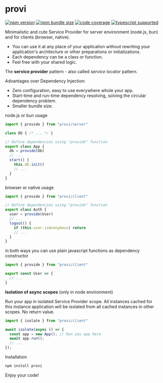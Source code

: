# provi

[![npm version](https://img.shields.io/npm/v/provi?style=flat-square)](https://www.npmjs.com/package/provi)
[![npm bundle size](https://img.shields.io/bundlephobia/minzip/provi?style=flat-square)](https://bundlephobia.com/result?p=provi)
[![code coverage](https://img.shields.io/coveralls/github/re-js/provi?style=flat-square)](https://coveralls.io/github/re-js/provi)
[![typescript supported](https://img.shields.io/npm/types/typescript?style=flat-square)](index.d.ts)

Minimalistic and cute Service Provider for server environment (node.js, bun) and for clients (browser, native).

- You can use it at any place of your application without rewriting your application's architecture or other preparations or initializations.
- Each dependency can be a class or function.
- Feel free with your shared logic.

The **service provider** pattern - also called _service locator_ pattern.

Advantages over Dependency Injection:

  - Zero configuration, easy to use everywhere whole your app.
  - Start-time and run-time dependency resolving, solving the circular dependency problem.
  - Smaller bundle size.

node.js or bun usage

```javascript
import { provide } from "provi/server"

class Db { /* ... */ }

// Define dependencies using "provide" function
export class App {
  db = provide(Db)
  // ...
  start() {
    this.db.init()
    // ...
  }
}
```

browser or native usage

```javascript
import { provide } from "provi/client"

// Define dependencies using "provide" function
export class Auth {
  user = provide(User)
  // ...
  logout() {
    if (this.user.isAnonymous) return
    // ...
  }
}
```

in both ways you can use plain javascript functions as dependency constructor

```javascript
import { provide } from "provi/client"

export const User => {
  // ...
}
```

**Isolation of async scopes** (only in node environment)

Run your app in isolated Service Provider scope. All instances cached for this instance application will be isolated from all cached instances in other scopes. No return value.

```javascript
import { isolate } from "provi/client"

await isolate(async () => {
  const app = new App(); // Run you app here
  await app.run();
  // ...
});
```


Installation

```bash
npm install provi
```

Enjoy your code!